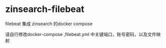 # zinsearch-filebeat
filebeat 集成 zinsearch 的docker compose

请自行修改docker-compose ,filebeat.yml 中关键端口，账号密码，以及文件映射
